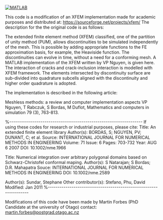 [![MATLAB](https://github.com/mforb/riftXFEM/actions/workflows/ci.yml/badge.svg)](https://github.com/mforb/riftXFEM/actions/workflows/ci.yml)

This code is a modification of an XFEM implementation made for academic purposes and distributed at: https://sourceforge.net/projects/xfem/
The description for the the original code is as follows:


The extended finite element method (XFEM) classified, one of the partition of unity method (PUM), allows discontinuities to be simulated independently of the mesh. This is possible by adding appropriate functions to the FE approximation basis, for example, the Heaviside function. The discontinuities can evolve in time, without a need for a conforming mesh. A MATLAB implementation of the XFEM written by VP Nguyen, is given here. The interaction of cracks and crack-inclusion interaction is modelled with XFEM framework. The elements intersected by discontinuity surface are sub-divided into quadrature subcells aligned with the discontinuity and higher order quadrature is adopted.

The implementation is described in the following article:

Meshless methods: a review and computer implementation aspects
VP Nguyen, T Rabczuk, S Bordas, M Duflot, Mathematics and computers in simulation 79 (3), 763-813.

%--------------------------------------------------------------------
If using these codes for research or industrial purposes, please cite:
Title: An extended finite element library
Author(s): BORDAS, S; NGUYEN, PV; DUNANT, C; et al.
Source: INTERNATIONAL JOURNAL FOR NUMERICAL METHODS IN ENGINEERING
Volume: 71 Issue: 6 Pages: 703-732 Year: AUG 6 2007 DOI: 10.1002/nme.1966

Title: Numerical integration over arbitrary polygonal domains based on
Schwarz-Christofel conformal maping.
Author(s): S Natarajan; S Bordas; D.R. Mahapatra
Souce: INTERNATIONAL JOURNAL FOR NUMERICAL METHODS IN ENGINEERING
DOI: 10.1002/nme.2589

Author(s): Sundar, Stephane
Other contributor(s): Stefano, Phu, David
Modified: Jan 2011
%--------------------------------------------------------------------

Modifications of this code have been made by Martin Forbes (PhD Candidate at the university of Otago)
contact: martin.forbes@postgrad.otago.ac.nz
